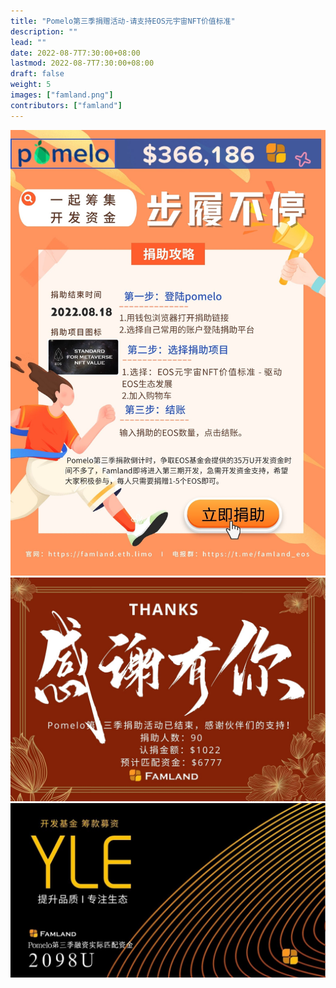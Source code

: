 ```yaml
---
title: "Pomelo第三季捐赠活动-请支持EOS元宇宙NFT价值标准"
description: ""
lead: ""
date: 2022-08-7T7:30:00+08:00
lastmod: 2022-08-7T7:30:00+08:00
draft: false
weight: 5
images: ["famland.png"]
contributors: ["famland"]
---
```


[![](photo_2022-08-06_21-46-18.jpg)](https://pomelo.io/grants/eosnftvalue)
![](photo_2022-08-06_21-46-17.jpg)
![](photo_2022-08-06_21-46-19.jpg)
